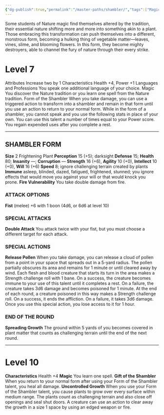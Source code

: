 ```yaml
---
{"dg-publish":true,"permalink":"/master-paths/shambler/","tags":["Magic"]}
---
```


Some students of Nature magic find themselves altered by the tradition, their essential nature shifting more and more into something akin to a plant. Those embracing this transformation can push themselves into a different, monstrous form, becoming a hulking thing of vegetable matter—leaves, vines, slime, and blooming flowers. In this form, they become mighty destroyers, able to channel the fury of nature through their every strike.
# Level 7
Attributes Increase two by 1
Characteristics Health +4, Power +1
Languages and Professions You speak one additional language of your choice.
Magic You discover the Nature tradition or you learn one spell from the Nature tradition.
Form of the Shambler When you take damage, you can use a triggered action to transform into a shambler and remain in that form until you use an action to return to your normal form. While in the form of a shambler, you cannot speak and you use the following stats in place of your own. You can use this talent a number of times equal to your Power score. You regain expended uses after you complete a rest.
- - -
## SHAMBLER FORM
**Size** 2 Frightening Plant
**Perception** 15 (+5); darksight
**Defense** 15; **Health** 80; **Insanity** —; **Corruption** —
**Strength** 16 (+6), **Agility** 10 (+0), **Intellect** 10 (+0), **Will** 16 (+6)
**Speed** 8; ignore challenging terrain created by plants
**Immune** asleep, blinded, dazed, fatigued, frightened, stunned; you ignore effects that would move you against your will or that would knock you prone.
**Fire Vulnerability** You take double damage from fire.
### ATTACK OPTIONS
**Fist** (melee) +6 with 1 boon (4d6, or 6d6 at level 10)
### SPECIAL ATTACKS
**Double Attack** You attack twice with your fist, but you must choose a different target for each attack.
### SPECIAL ACTIONS
**Release Pollen** When you take damage, you can release a cloud of pollen from a point in your space that spreads out in a 5-yard radius. The pollen partially obscures its area and remains for 1 minute or until cleared away by wind. Each flesh and blood creature that starts its turn in the area makes a Strength challenge roll with 1 bane.
On a success, the creature becomes immune to your use of this talent until it completes a rest. On a failure, the creature takes 3d6 damage and becomes poisoned for 1 minute. At the end of each round, a creature poisoned in this way makes a Strength challenge roll. On a success, it ends the affliction. On a failure, it takes 3d6 damage.
Once you use this special action, you lose access to it for 1 hour.
### END OF THE ROUND
**Spreading Growth** The ground within 5 yards of you becomes covered in plant matter that counts as challenging terrain until the end of the next round.
- - -
# Level 10
**Characteristics** Health +4
**Magic** You learn one spell.
**Gift of the Shambler** When you return to your normal form after using your Form of the Shambler talent, you heal all damage.
**Uncontrolled Growth** When you use your Form of the Shambler talent, you cause plants to grow over every surface within medium range. The plants count as challenging terrain and also close off openings and seal shut doors. A creature can use an action to clear away the growth in a size 1 space by using an edged weapon or fire.
